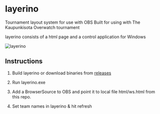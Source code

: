 # layerino
Tournament layout system for use with OBS
Built for using with The Kaupunkisota Overwatch tournament

layerino consists of a html page and a control application for Windows

![layerino](https://cdn.pbrd.co/images/GImSg9g.png)

## Instructions
1) Build layerino or download binaries from [releases](https://github.com/eimink/layerino/releases/)

2) Run layerino.exe

3) Add a BrowserSource to OBS and point it to local file html/ws.html from this repo.

4) Set team names in layerino & hit refresh
